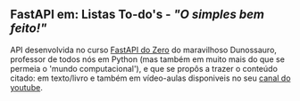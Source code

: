 FastAPI em: **Listas To-do's** - _"O simples bem feito!"_
-
API desenvolvida no curso [FastAPI do Zero](https://fastapidozero.dunossauro.com/02/#exercicio) do maravilhoso Dunossauro, professor de todos nós em Python 
(mas também em muito mais do que se permeia o 'mundo computacional'), e que se propôs a trazer o conteúdo citado: em texto/livro e também em vídeo-aulas disponiveis no 
seu [canal do youtube](https://www.youtube.com/playlist?list=PLOQgLBuj2-3IuFbt-wJw2p2NiV9WTRzIP).
